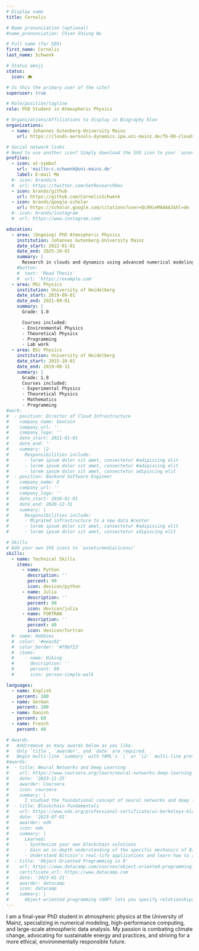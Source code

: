 ```yaml
---
# Display name
title: Cornelis

# Name pronunciation (optional)
#name_pronunciation: Chien Shiung Wu

# Full name (for SEO)
first_name: Cornelis
last_name: Schwenk

# Status emoji
status:
  icon: 🌦️

# Is this the primary user of the site?
superuser: true

# Role/position/tagline
role: PhD Student in Atmospheric Physics

# Organizations/Affiliations to display in Biography blox
organizations:
  - name: Johannes Gutenberg-University Mainz
    url: https://clouds-aerosols-dynamics.ipa.uni-mainz.de/fb-08-clouds-aerosols-dynamics/group-members/

# Social network links
# Need to use another icon? Simply download the SVG icon to your `assets/media/icons/` folder.
profiles:
  - icon: at-symbol
    url: 'mailto:c.schwenk@uni-mainz.de'
    label: E-mail Me
  #- icon: brands/x
  #  url: https://twitter.com/GetResearchDev
  - icon: brands/github
    url: https://github.com/CornelisSchwenk
  - icon: brands/google-scholar
    url: https://scholar.google.com/citations?user=Qc99ieMAAAAJ&hl=de
  #- icon: brands/instagram
  #  url: https://www.instagram.com/

education:
  - area: (Ongoing) PhD Atmospheric Physics
    institution: Johannes Gutenberg-University Mainz
    date_start: 2022-01-01
    date_end: 2025-10-01
    summary: |
      Research in clouds and dynamics using advanced numerical modeling, high-performance computing and large-scale data analysis
    #button:
    #  text: 'Read Thesis'
    #  url: 'https://example.com'
  - area: MSc Physics
    institution: University of Heidelberg
    date_start: 2019-09-01
    date_end: 2021-09-01
    summary: |
      Grade: 1.0

      Courses included:
      - Environmental Physics
      - Theoretical Physics
      - Programming
      - Lab work
  - area: BSc Physics
    institution: University of Heidelberg
    date_start: 2015-10-01
    date_end: 2019-08-31
    summary: |
      Grade: 1.9      
      Courses included:
      - Experimental Physics
      - Theoretical Physics
      - Mathematics
      - Programming
#work:
#  - position: Director of Cloud Infrastructure
#    company_name: GenCoin
#    company_url: ''
#    company_logo: ''
#    date_start: 2021-01-01
#    date_end: ''
#    summary: |2-
#      Responsibilities include:
#      - lorem ipsum dolor sit amet, consectetur #adipiscing elit
#      - lorem ipsum dolor sit amet, consectetur #adipiscing elit
#      - lorem ipsum dolor sit amet, consectetur adipiscing elit
#  - position: Backend Software Engineer
#    company_name: X
#    company_url: ''
#    company_logo: ''
#    date_start: 2016-01-01
#    date_end: 2020-12-31
#    summary: |
#      Responsibilities include:
#      - Migrated infrastructure to a new data #center
#      - lorem ipsum dolor sit amet, consectetur #adipiscing elit
#      - lorem ipsum dolor sit amet, consectetur adipiscing elit

# Skills
# Add your own SVG icons to `assets/media/icons/`
skills:
  - name: Technical Skills
    items:
      - name: Python
        description: ''
        percent: 90
        icon: devicon/python
      - name: Julia
        description: ''
        percent: 90
        icon: devicon/julia
      - name: FORTRAN
        description: ''
        percent: 40
        icon: devicon/fortran
  #- name: Hobbies
  #  color: '#eeac02'
  #  color_border: '#f0bf23'
  #  items:
  #    - name: Hiking
  #      description: ''
  #      percent: 60
  #      icon: person-simple-walk

languages:
  - name: English
    percent: 100
  - name: German
    percent: 100
  - name: Danish
    percent: 60
  - name: French
    percent: 40

# Awards.
#   Add/remove as many awards below as you like.
#   Only `title`, `awarder`, and `date` are required.
#   Begin multi-line `summary` with YAML's `|` or `|2-` multi-line prefix and indent 2 spaces below.
#awards:
#  - title: Neural Networks and Deep Learning
#    url: https://www.coursera.org/learn/neural-networks-deep-learning
#    date: '2023-11-25'
#    awarder: Coursera
#    icon: coursera
#    summary: |
#      I studied the foundational concept of neural networks and deep learning. By the end, I was familiar with the significant technological trends driving the rise of deep learning; build, train, and apply fully connected deep neural networks; implement efficient (vectorized) neural networks; identify key parameters in a neural network’s architecture; and apply deep learning to your own applications.
#  - title: Blockchain Fundamentals
#    url: https://www.edx.org/professional-certificate/uc-berkeleyx-blockchain-fundamentals
#    date: '2023-07-01'
#    awarder: edX
#    icon: edx
#    summary: |
#      Learned:
#      - Synthesize your own blockchain solutions
#      - Gain an in-depth understanding of the specific mechanics of Bitcoin
#      - Understand Bitcoin’s real-life applications and learn how to attack and destroy Bitcoin, Ethereum, smart contracts and Dapps, and alternatives to Bitcoin’s Proof-of-Work consensus algorithm
#  - title: 'Object-Oriented Programming in R'
#    url: https://www.datacamp.com/courses/object-oriented-programming-with-s3-and-r6-in-r
#    certificate_url: https://www.datacamp.com
#    date: '2023-01-21'
#    awarder: datacamp
#    icon: datacamp
#    summary: |
#      Object-oriented programming (OOP) lets you specify relationships between functions and the objects that they can act on, helping you manage complexity in your code. This is an intermediate level course, providing an introduction to OOP, using the S3 and R6 systems. S3 is a great day-to-day R programming tool that simplifies some of the functions that you write. R6 is especially useful for industry-specific analyses, working with web APIs, and building GUIs.
---
```


I am a final-year PhD student in atmospheric physics at the University of Mainz, specializing in numerical modeling, high-performance computing, and large-scale atmospheric data analysis. My passion is combating climate change, advocating for sustainable energy and practices, and striving for a more ethical, environmentally responsible future.